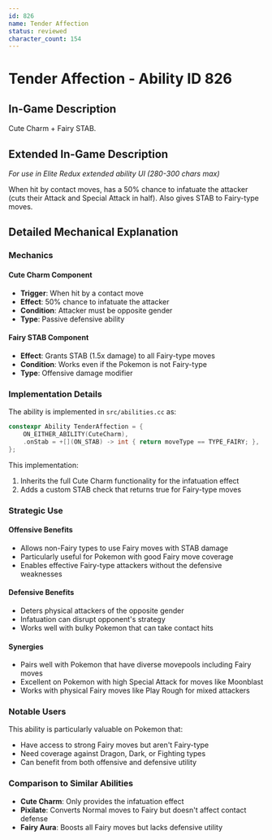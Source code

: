 ```yaml
---
id: 826
name: Tender Affection
status: reviewed
character_count: 154
---
```


# Tender Affection - Ability ID 826

## In-Game Description
Cute Charm + Fairy STAB.

## Extended In-Game Description
*For use in Elite Redux extended ability UI (280-300 chars max)*

When hit by contact moves, has a 50% chance to infatuate the attacker (cuts their Attack and Special Attack in half). Also gives STAB to Fairy-type moves.

## Detailed Mechanical Explanation

### Mechanics

#### Cute Charm Component
- **Trigger**: When hit by a contact move
- **Effect**: 50% chance to infatuate the attacker
- **Condition**: Attacker must be opposite gender
- **Type**: Passive defensive ability

#### Fairy STAB Component
- **Effect**: Grants STAB (1.5x damage) to all Fairy-type moves
- **Condition**: Works even if the Pokemon is not Fairy-type
- **Type**: Offensive damage modifier

### Implementation Details

The ability is implemented in `src/abilities.cc` as:

```cpp
constexpr Ability TenderAffection = {
    ON_EITHER_ABILITY(CuteCharm),
    .onStab = +[](ON_STAB) -> int { return moveType == TYPE_FAIRY; },
};
```

This implementation:
1. Inherits the full Cute Charm functionality for the infatuation effect
2. Adds a custom STAB check that returns true for Fairy-type moves

### Strategic Use

#### Offensive Benefits
- Allows non-Fairy types to use Fairy moves with STAB damage
- Particularly useful for Pokemon with good Fairy move coverage
- Enables effective Fairy-type attackers without the defensive weaknesses

#### Defensive Benefits
- Deters physical attackers of the opposite gender
- Infatuation can disrupt opponent's strategy
- Works well with bulky Pokemon that can take contact hits

#### Synergies
- Pairs well with Pokemon that have diverse movepools including Fairy moves
- Excellent on Pokemon with high Special Attack for moves like Moonblast
- Works with physical Fairy moves like Play Rough for mixed attackers

### Notable Users
This ability is particularly valuable on Pokemon that:
- Have access to strong Fairy moves but aren't Fairy-type
- Need coverage against Dragon, Dark, or Fighting types
- Can benefit from both offensive and defensive utility

### Comparison to Similar Abilities
- **Cute Charm**: Only provides the infatuation effect
- **Pixilate**: Converts Normal moves to Fairy but doesn't affect contact defense
- **Fairy Aura**: Boosts all Fairy moves but lacks defensive utility
